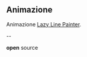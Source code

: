 ## Animazione

Animazione [Lazy Line Painter][lazy-line-painter].

<!-- .slide: id="pre-drawing2" class="" data-modal-title="" data-modal-des="" -->


[lazy-line-painter]:https://github.com/camoconnell/lazy-line-painter/

--

<!-- .slide: id="open-source" class="" data-modal-title="" data-modal-des="" -->

<!-- .slide: data-background="#dd5567" -->


**open** source
